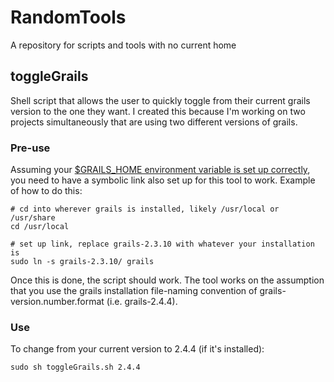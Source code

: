 # RandomTools
A repository for scripts and tools with no current home

## toggleGrails
Shell script that allows the user to quickly toggle from their current grails version 
to the one they want. I created this because I'm working on two projects simultaneously that
are using two different versions of grails. 

### Pre-use
Assuming your [$GRAILS_HOME environment variable is set up correctly](https://stackoverflow.com/questions/7413061/setting-environment-variables), you need
to have a symbolic link also set up for this tool to work. Example of how to do this:
```shell
# cd into wherever grails is installed, likely /usr/local or /usr/share
cd /usr/local

# set up link, replace grails-2.3.10 with whatever your installation is
sudo ln -s grails-2.3.10/ grails
```

Once this is done, the script should work. The tool works on the assumption that you use the 
grails installation file-naming convention of grails-version.number.format (i.e. grails-2.4.4).

### Use
To change from your current version to 2.4.4 (if it's installed): 
```shell
sudo sh toggleGrails.sh 2.4.4
```
